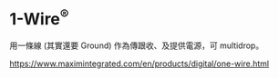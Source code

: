 # 1-Wire<sup>®</sup>
用一條線 (其實還要 Ground) 作為傳跟收、及提供電源，可 multidrop。

https://www.maximintegrated.com/en/products/digital/one-wire.html
